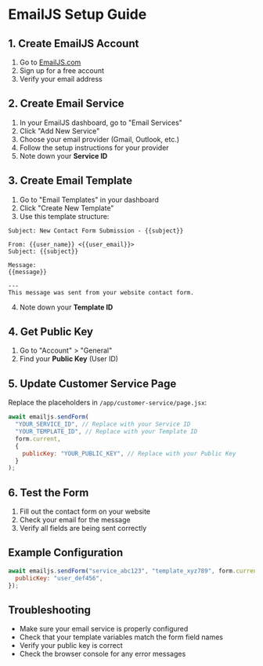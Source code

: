 # EmailJS Setup Guide

## 1. Create EmailJS Account

1. Go to [EmailJS.com](https://www.emailjs.com/)
2. Sign up for a free account
3. Verify your email address

## 2. Create Email Service

1. In your EmailJS dashboard, go to "Email Services"
2. Click "Add New Service"
3. Choose your email provider (Gmail, Outlook, etc.)
4. Follow the setup instructions for your provider
5. Note down your **Service ID**

## 3. Create Email Template

1. Go to "Email Templates" in your dashboard
2. Click "Create New Template"
3. Use this template structure:

```
Subject: New Contact Form Submission - {{subject}}

From: {{user_name}} <{{user_email}}>
Subject: {{subject}}

Message:
{{message}}

---
This message was sent from your website contact form.
```

4. Note down your **Template ID**

## 4. Get Public Key

1. Go to "Account" > "General"
2. Find your **Public Key** (User ID)

## 5. Update Customer Service Page

Replace the placeholders in `/app/customer-service/page.jsx`:

```javascript
await emailjs.sendForm(
  "YOUR_SERVICE_ID", // Replace with your Service ID
  "YOUR_TEMPLATE_ID", // Replace with your Template ID
  form.current,
  {
    publicKey: "YOUR_PUBLIC_KEY", // Replace with your Public Key
  }
);
```

## 6. Test the Form

1. Fill out the contact form on your website
2. Check your email for the message
3. Verify all fields are being sent correctly

## Example Configuration

```javascript
await emailjs.sendForm("service_abc123", "template_xyz789", form.current, {
  publicKey: "user_def456",
});
```

## Troubleshooting

- Make sure your email service is properly configured
- Check that your template variables match the form field names
- Verify your public key is correct
- Check the browser console for any error messages
